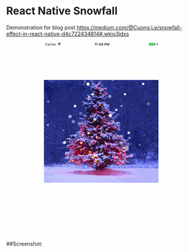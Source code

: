 # React Native Snowfall

Demonstration for blog post https://medium.com/@Cuong.Le/snowfall-effect-in-react-native-d4c722434814#.wkio3jdxs

##Screenshot:
![](assets/ios.gif)